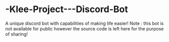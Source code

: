 # -Klee-Project---Discord-Bot
A unique discord bot with capabilities of making life easier!
Note : this bot is not available for public however the source code is left here for the purpose of sharing!
